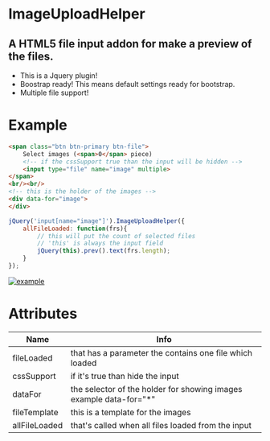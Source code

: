 ImageUploadHelper
=================

## A HTML5 file input addon for make a preview of the files.
* This is a Jquery plugin!
* Boostrap ready!
This means default settings ready for bootstrap.
* Multiple file support!

Example
=================

```HTML
<span class="btn btn-primary btn-file">
	Select images (<span>0</span> piece)
	<!-- if the cssSupport true than the input will be hidden -->
	<input type="file" name="image" multiple>
</span>
<br/><br/>
<!-- this is the holder of the images -->
<div data-for="image">
</div>
```
```Javascript
jQuery('input[name="image"]').ImageUploadHelper({
	allFileLoaded: function(frs){
		// this will put the count of selected files
		// 'this' is always the input field
		jQuery(this).prev().text(frs.length);
	}
});
```

[![example](http://imageshack.com/a/img600/5654/f47k.png)](#example)

Attributes
==================

| Name  | Info |
| ------------- | ------------- |
| fileLoaded | that has a parameter the contains one file which loaded |
| cssSupport | if it's true than hide the input |
| dataFor | the selector of the holder for showing images example data-for="*" |
| fileTemplate | this is a template for the images |
| allFileLoaded | that's called when all files loaded from the input |
